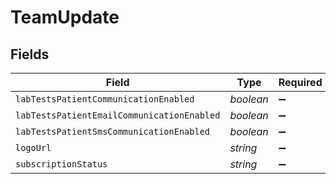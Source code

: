 # TeamUpdate


## Fields

| Field                                      | Type                                       | Required                                   | Description                                |
| ------------------------------------------ | ------------------------------------------ | ------------------------------------------ | ------------------------------------------ |
| `labTestsPatientCommunicationEnabled`      | *boolean*                                  | :heavy_minus_sign:                         | N/A                                        |
| `labTestsPatientEmailCommunicationEnabled` | *boolean*                                  | :heavy_minus_sign:                         | N/A                                        |
| `labTestsPatientSmsCommunicationEnabled`   | *boolean*                                  | :heavy_minus_sign:                         | N/A                                        |
| `logoUrl`                                  | *string*                                   | :heavy_minus_sign:                         | N/A                                        |
| `subscriptionStatus`                       | *string*                                   | :heavy_minus_sign:                         | N/A                                        |